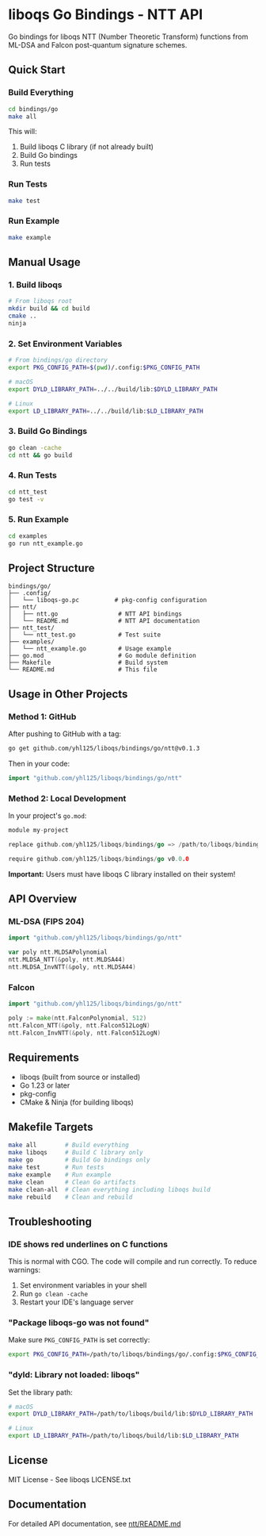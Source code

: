 # liboqs Go Bindings - NTT API

Go bindings for liboqs NTT (Number Theoretic Transform) functions from ML-DSA and Falcon post-quantum signature schemes.

## Quick Start

### Build Everything

```bash
cd bindings/go
make all
```

This will:
1. Build liboqs C library (if not already built)
2. Build Go bindings
3. Run tests

### Run Tests

```bash
make test
```

### Run Example

```bash
make example
```

## Manual Usage

### 1. Build liboqs

```bash
# From liboqs root
mkdir build && cd build
cmake ..
ninja
```

### 2. Set Environment Variables

```bash
# From bindings/go directory
export PKG_CONFIG_PATH=$(pwd)/.config:$PKG_CONFIG_PATH

# macOS
export DYLD_LIBRARY_PATH=../../build/lib:$DYLD_LIBRARY_PATH

# Linux
export LD_LIBRARY_PATH=../../build/lib:$LD_LIBRARY_PATH
```

### 3. Build Go Bindings

```bash
go clean -cache
cd ntt && go build
```

### 4. Run Tests

```bash
cd ntt_test
go test -v
```

### 5. Run Example

```bash
cd examples
go run ntt_example.go
```

## Project Structure

```
bindings/go/
├── .config/
│   └── liboqs-go.pc          # pkg-config configuration
├── ntt/
│   ├── ntt.go                 # NTT API bindings
│   └── README.md              # NTT API documentation
├── ntt_test/
│   └── ntt_test.go            # Test suite
├── examples/
│   └── ntt_example.go         # Usage example
├── go.mod                     # Go module definition
├── Makefile                   # Build system
└── README.md                  # This file
```

## Usage in Other Projects

### Method 1: GitHub

After pushing to GitHub with a tag:

```bash
go get github.com/yhl125/liboqs/bindings/go/ntt@v0.1.3
```

Then in your code:

```go
import "github.com/yhl125/liboqs/bindings/go/ntt"
```

### Method 2: Local Development

In your project's `go.mod`:

```go
module my-project

replace github.com/yhl125/liboqs/bindings/go => /path/to/liboqs/bindings/go

require github.com/yhl125/liboqs/bindings/go v0.0.0
```

**Important:** Users must have liboqs C library installed on their system!

## API Overview

### ML-DSA (FIPS 204)

```go
import "github.com/yhl125/liboqs/bindings/go/ntt"

var poly ntt.MLDSAPolynomial
ntt.MLDSA_NTT(&poly, ntt.MLDSA44)
ntt.MLDSA_InvNTT(&poly, ntt.MLDSA44)
```

### Falcon

```go
import "github.com/yhl125/liboqs/bindings/go/ntt"

poly := make(ntt.FalconPolynomial, 512)
ntt.Falcon_NTT(&poly, ntt.Falcon512LogN)
ntt.Falcon_InvNTT(&poly, ntt.Falcon512LogN)
```

## Requirements

- liboqs (built from source or installed)
- Go 1.23 or later
- pkg-config
- CMake & Ninja (for building liboqs)

## Makefile Targets

```bash
make all        # Build everything
make liboqs     # Build C library only
make go         # Build Go bindings only
make test       # Run tests
make example    # Run example
make clean      # Clean Go artifacts
make clean-all  # Clean everything including liboqs build
make rebuild    # Clean and rebuild
```

## Troubleshooting

### IDE shows red underlines on C functions

This is normal with CGO. The code will compile and run correctly. To reduce warnings:

1. Set environment variables in your shell
2. Run `go clean -cache`
3. Restart your IDE's language server

### "Package liboqs-go was not found"

Make sure `PKG_CONFIG_PATH` is set correctly:

```bash
export PKG_CONFIG_PATH=/path/to/liboqs/bindings/go/.config:$PKG_CONFIG_PATH
```

### "dyld: Library not loaded: liboqs"

Set the library path:

```bash
# macOS
export DYLD_LIBRARY_PATH=/path/to/liboqs/build/lib:$DYLD_LIBRARY_PATH

# Linux
export LD_LIBRARY_PATH=/path/to/liboqs/build/lib:$LD_LIBRARY_PATH
```

## License

MIT License - See liboqs LICENSE.txt

## Documentation

For detailed API documentation, see [ntt/README.md](ntt/README.md)
